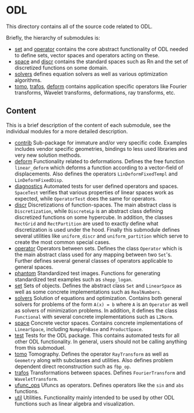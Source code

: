 # ODL

This directory contains all of the source code related to ODL.

Briefly, the hierarchy of submodules is:

* [set](set) and [operator](operator) contains the core abstract functionality of ODL needed to define sets, vector spaces and operators acting on these.
* [space](space) and [discr](discr) contains the standard spaces such as Rn and the set of discretized functions on some domain.
* [solvers](solvers) defines equation solvers as well as various optimization algorithms.
* [tomo](tomo), [trafos](trafos), [deform](deform) contains application specific operators like Fourier transforms, Wavelet transforms, deformations, ray transforms, etc.

## Content

This is a brief description of the content of each submodule, see the individual modules for a more detailed description.

* [contrib](contrib) Sub-package for immature and/or very specific code. Examples includes vendor specific geometries, bindings to less used libraries and very new solution methods.
* [deform](deform) Functionality related to deformations. Defines the free function `linear_deform` which deforms a function according to a vector-field of displacements. Also defines the operators `LinDeformFixedTempl` and `LinDeformFixedDisp`.
* [diagnostics](diagnostics) Automated tests for user defined operators and spaces. `SpaceTest` verifies that various properties of linear spaces work as expected, while `OperatorTest` does the same for operators.
* [discr](discr) Discretizations of function-spaces. The main abstract class is `Discretization`, while `DiscreteLp` is an abstract class defining discretized functions on some hypercube. In addition, the classes `RectGrid` and `RectPartition` are used to exactly define what discretization is used under the hood. Finally this submodule defines several utilities like `uniform_discr` and `uniform_partition` which serve to create the most common special cases.
* [operator](operator) Operators between sets. Defines the class `Operator` which is the main abstract class used for any mapping between two `Set`'s. Further defines several general classes of operators applicable to general spaces.
* [phantom](phantom) Standardized test images. Functions for generating standardized test examples such as `shepp_logan`.
* [set](set) Sets of objects. Defines the abstract class `Set` and `LinearSpace` as well as some concrete implementations such as `RealNumbers`.
* [solvers](solvers) Solution of equations and optimization. Contains both general solvers for problems of the form `A(x) = b` where `A` is an `Operator` as well as solvers of minimization problems. In addition, it defines the class `Functional` with several concrete implementations such as `L2Norm`.
* [space](space) Concrete vector spaces. Contains concrete implementations of `LinearSpace`, including `NumpyFnBase` and `ProductSpace`.
* [test](test) Tests for the ODL package. This contains automated tests for all other ODL functionality. In general, users should not be calling anything from this submoduel.
* [tomo](tomo) Tomography. Defines the operator `RayTransform` as well as `Geometry` along with subclasses and utilities. Also defines problem dependent direct reconstruction such as `fbp_op`.
* [trafos](trafos) Transformations between spaces. Defines `FourierTransform` and `WaveletTransform`.
* [ufunc_ops](ufunc_ops) Ufuncs as operators. Defines operators like the `sin` and `abs` functions.
* [util](util) Utilities. Functionality mainly intended to be used by other ODL functions such as linear algebra and visualization.